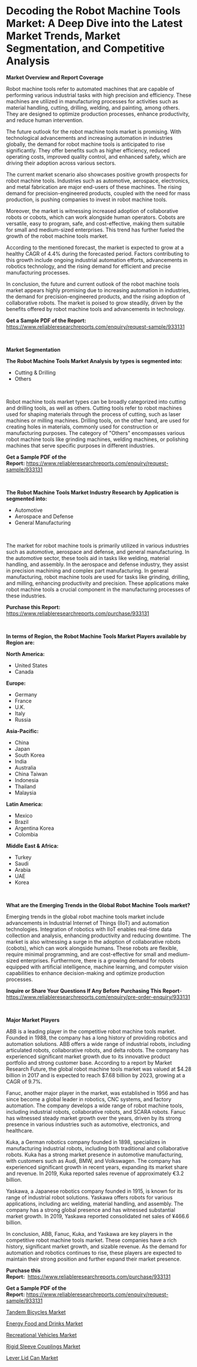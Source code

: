 <p><h1>Decoding the Robot Machine Tools Market: A Deep Dive into the Latest Market Trends, Market Segmentation, and Competitive Analysis</h1></p><p><strong>Market Overview and Report Coverage</strong></p>
<p><p>Robot machine tools refer to automated machines that are capable of performing various industrial tasks with high precision and efficiency. These machines are utilized in manufacturing processes for activities such as material handling, cutting, drilling, welding, and painting, among others. They are designed to optimize production processes, enhance productivity, and reduce human intervention.</p><p>The future outlook for the robot machine tools market is promising. With technological advancements and increasing automation in industries globally, the demand for robot machine tools is anticipated to rise significantly. They offer benefits such as higher efficiency, reduced operating costs, improved quality control, and enhanced safety, which are driving their adoption across various sectors.</p><p>The current market scenario also showcases positive growth prospects for robot machine tools. Industries such as automotive, aerospace, electronics, and metal fabrication are major end-users of these machines. The rising demand for precision-engineered products, coupled with the need for mass production, is pushing companies to invest in robot machine tools.</p><p>Moreover, the market is witnessing increased adoption of collaborative robots or cobots, which can work alongside human operators. Cobots are versatile, easy to program, safe, and cost-effective, making them suitable for small and medium-sized enterprises. This trend has further fueled the growth of the robot machine tools market.</p><p>According to the mentioned forecast, the market is expected to grow at a healthy CAGR of 4.4% during the forecasted period. Factors contributing to this growth include ongoing industrial automation efforts, advancements in robotics technology, and the rising demand for efficient and precise manufacturing processes.</p><p>In conclusion, the future and current outlook of the robot machine tools market appears highly promising due to increasing automation in industries, the demand for precision-engineered products, and the rising adoption of collaborative robots. The market is poised to grow steadily, driven by the benefits offered by robot machine tools and advancements in technology.</p></p>
<p><strong>Get a Sample PDF of the Report:</strong> <a href="https://www.reliableresearchreports.com/enquiry/request-sample/933131">https://www.reliableresearchreports.com/enquiry/request-sample/933131</a></p>
<p>&nbsp;</p>
<p><strong>Market Segmentation</strong></p>
<p><strong>The Robot Machine Tools Market Analysis by types is segmented into:</strong></p>
<p><ul><li>Cutting & Drilling</li><li>Others</li></ul></p>
<p>&nbsp;</p>
<p><p>Robot machine tools market types can be broadly categorized into cutting and drilling tools, as well as others. Cutting tools refer to robot machines used for shaping materials through the process of cutting, such as laser machines or milling machines. Drilling tools, on the other hand, are used for creating holes in materials, commonly used for construction or manufacturing purposes. The category of "Others" encompasses various robot machine tools like grinding machines, welding machines, or polishing machines that serve specific purposes in different industries.</p></p>
<p><strong>Get a Sample PDF of the Report:</strong>&nbsp;<a href="https://www.reliableresearchreports.com/enquiry/request-sample/933131">https://www.reliableresearchreports.com/enquiry/request-sample/933131</a></p>
<p>&nbsp;</p>
<p><strong>The Robot Machine Tools Market Industry Research by Application is segmented into:</strong></p>
<p><ul><li>Automotive</li><li>Aerospace and Defense</li><li>General Manufacturing</li></ul></p>
<p>&nbsp;</p>
<p><p>The market for robot machine tools is primarily utilized in various industries such as automotive, aerospace and defense, and general manufacturing. In the automotive sector, these tools aid in tasks like welding, material handling, and assembly. In the aerospace and defense industry, they assist in precision machining and complex part manufacturing. In general manufacturing, robot machine tools are used for tasks like grinding, drilling, and milling, enhancing productivity and precision. These applications make robot machine tools a crucial component in the manufacturing processes of these industries.</p></p>
<p><strong>Purchase this Report:</strong>&nbsp; <a href="https://www.reliableresearchreports.com/purchase/933131">https://www.reliableresearchreports.com/purchase/933131</a></p>
<p>&nbsp;</p>
<p><strong>In terms of Region, the Robot Machine Tools Market Players available by Region are:</strong></p>
<p>
    <p> <strong> North America: </strong>
        <ul>
            <li>United States</li>
            <li>Canada</li>
        </ul>
        </p> 
    <p> <strong> Europe: </strong>
        <ul>
            <li>Germany</li>
            <li>France</li>
            <li>U.K.</li>
            <li>Italy</li>
            <li>Russia</li>
        </ul>
        </p> 
    <p> <strong> Asia-Pacific: </strong>
        <ul>
            <li>China</li>
            <li>Japan</li>
            <li>South Korea</li>
            <li>India</li>
            <li>Australia</li>
            <li>China Taiwan</li>
            <li>Indonesia</li>
            <li>Thailand</li>
            <li>Malaysia</li>
        </ul>
        </p> 
    <p> <strong> Latin America: </strong>
        <ul>
            <li>Mexico</li>
            <li>Brazil</li>
            <li>Argentina Korea</li>
            <li>Colombia</li>
        </ul>
        </p> 
    <p> <strong> Middle East & Africa: </strong>
        <ul>
            <li>Turkey</li>
            <li>Saudi</li>
            <li>Arabia</li>
            <li>UAE</li>
            <li>Korea</li>
        </ul>
    </p>
    </p>
<p>&nbsp;</p>
<p><strong>What are the Emerging Trends in the Global Robot Machine Tools market?</strong></p>
<p><p>Emerging trends in the global robot machine tools market include advancements in Industrial Internet of Things (IIoT) and automation technologies. Integration of robotics with IIoT enables real-time data collection and analysis, enhancing productivity and reducing downtime. The market is also witnessing a surge in the adoption of collaborative robots (cobots), which can work alongside humans. These robots are flexible, require minimal programming, and are cost-effective for small and medium-sized enterprises. Furthermore, there is a growing demand for robots equipped with artificial intelligence, machine learning, and computer vision capabilities to enhance decision-making and optimize production processes.</p></p>
<p><strong>Inquire or Share Your Questions If Any Before Purchasing This Report</strong>- <a href="https://www.reliableresearchreports.com/enquiry/pre-order-enquiry/933131">https://www.reliableresearchreports.com/enquiry/pre-order-enquiry/933131</a></p>
<p>&nbsp;</p>
<p><strong>Major Market Players</strong></p>
<p><p>ABB is a leading player in the competitive robot machine tools market. Founded in 1988, the company has a long history of providing robotics and automation solutions. ABB offers a wide range of industrial robots, including articulated robots, collaborative robots, and delta robots. The company has experienced significant market growth due to its innovative product portfolio and strong customer base. According to a report by Market Research Future, the global robot machine tools market was valued at $4.28 billion in 2017 and is expected to reach $7.68 billion by 2023, growing at a CAGR of 9.7%.</p><p>Fanuc, another major player in the market, was established in 1956 and has since become a global leader in robotics, CNC systems, and factory automation. The company develops a wide range of robot machine tools, including industrial robots, collaborative robots, and SCARA robots. Fanuc has witnessed steady market growth over the years, driven by its strong presence in various industries such as automotive, electronics, and healthcare.</p><p>Kuka, a German robotics company founded in 1898, specializes in manufacturing industrial robots, including both traditional and collaborative robots. Kuka has a strong market presence in automotive manufacturing, with customers such as Audi, BMW, and Volkswagen. The company has experienced significant growth in recent years, expanding its market share and revenue. In 2019, Kuka reported sales revenue of approximately €3.2 billion.</p><p>Yaskawa, a Japanese robotics company founded in 1915, is known for its range of industrial robot solutions. Yaskawa offers robots for various applications, including arc welding, material handling, and assembly. The company has a strong global presence and has witnessed substantial market growth. In 2019, Yaskawa reported consolidated net sales of ¥466.6 billion.</p><p>In conclusion, ABB, Fanuc, Kuka, and Yaskawa are key players in the competitive robot machine tools market. These companies have a rich history, significant market growth, and sizable revenue. As the demand for automation and robotics continues to rise, these players are expected to maintain their strong position and further expand their market presence.</p></p>
<p><strong>Purchase this Report:</strong>&nbsp;&nbsp;<a href="https://www.reliableresearchreports.com/purchase/933131">https://www.reliableresearchreports.com/purchase/933131</a></p>
<p></p>
<p><strong>Get a Sample PDF of the Report:</strong>&nbsp;<a href="https://www.reliableresearchreports.com/enquiry/request-sample/933131">https://www.reliableresearchreports.com/enquiry/request-sample/933131</a></p>
<p><p><a href="https://www.linkedin.com/pulse/tandem-bicycles-market-size-growth-forecast-from-2023-2030-zd4kf/">Tandem Bicycles Market</a></p><p><a href="https://www.reportprime.com/energy-food-and-drinks-r6034">Energy Food and Drinks Market</a></p><p><a href="https://www.linkedin.com/pulse/recreational-vehicles-market-insights-players-forecast-vzihc/">Recreational Vehicles Market</a></p><p><a href="https://github.com/RoccoManning/Market-Research-Report-List-1/blob/main/rigid-sleeve-couplings-market.md">Rigid Sleeve Couplings Market</a></p><p><a href="https://issuu.com/reportprime-2/docs/lever-lid-can-market-size-2030.pptx?fr=xKAE9_zU1NQ">Lever Lid Can Market</a></p></p>